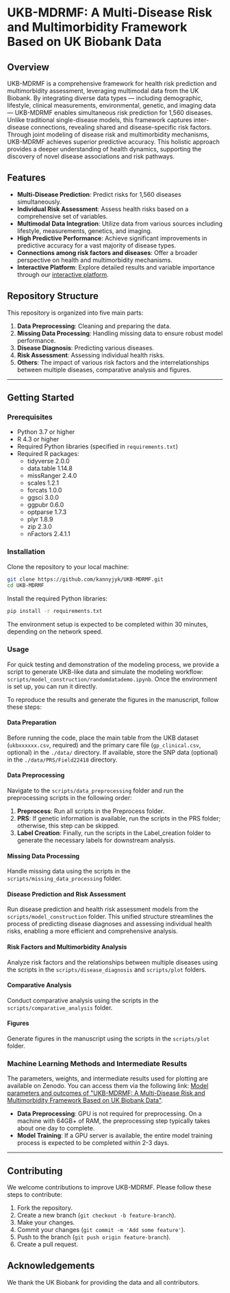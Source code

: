 # UKB-MDRMF: A Multi-Disease Risk and Multimorbidity Framework Based on UK Biobank Data

## Overview

UKB-MDRMF is a comprehensive framework for health risk prediction and multimorbidity assessment, leveraging multimodal data from the UK Biobank. By integrating diverse data types — including demographic, lifestyle, clinical measurements, environmental, genetic, and imaging data — UKB-MDRMF enables simultaneous risk prediction for 1,560 diseases. Unlike traditional single-disease models, this framework captures inter-disease connections, revealing shared and disease-specific risk factors. Through joint modeling of disease risk and multimorbidity mechanisms, UKB-MDRMF achieves superior predictive accuracy. This holistic approach provides a deeper understanding of health dynamics, supporting the discovery of novel disease associations and risk pathways.

## Features
- **Multi-Disease Prediction**: Predict risks for 1,560 diseases simultaneously.
- **Individual Risk Assessment**: Assess health risks based on a comprehensive set of variables.
- **Multimodal Data Integration**: Utilize data from various sources including lifestyle, measurements, genetics, and imaging.
- **High Predictive Performance**: Achieve significant improvements in predictive accuracy for a vast majority of disease types.
- **Connections among risk factors and diseases**: Offer a broader perspective on health and multimorbidity mechanisms.
- **Interactive Platform**: Explore detailed results and variable importance through our [interactive platform](https://luminite.shinyapps.io/ukb-mdrmf/).

## Repository Structure
This repository is organized into five main parts:

1. **Data Preprocessing**: Cleaning and preparing the data.
2. **Missing Data Processing**: Handling missing data to ensure robust model performance.
3. **Disease Diagnosis**: Predicting various diseases.
4. **Risk Assessment**: Assessing individual health risks.
5. **Others**: The impact of various risk factors and the interrelationships between multiple diseases, comparative analysis and figures.

--------
## Getting Started

### Prerequisites
- Python 3.7 or higher
- R 4.3 or higher
- Required Python libraries (specified in `requirements.txt`)
- Required R packages:
    - tidyverse 2.0.0 
    - data.table 1.14.8
    - missRanger 2.4.0
    - scales 1.2.1
    - forcats 1.0.0
    - ggsci 3.0.0
    - ggpubr 0.6.0
    - optparse 1.7.3
    - plyr 1.8.9
    - zip 2.3.0
    - nFactors 2.4.1.1

### Installation
Clone the repository to your local machine:
```sh
git clone https://github.com/kannyjyk/UKB-MDRMF.git
cd UKB-MDRMF
```

Install the required Python libraries:
```sh
pip install -r requirements.txt
```
The environment setup is expected to be completed within 30 minutes, depending on the network speed.

### Usage
For quick testing and demonstration of the modeling process, we provide a script to generate UKB-like data and simulate the modeling workflow: `scripts/model_construction/randomdatademo.ipynb`. Once the environment is set up, you can run it directly.

To reproduce the results and generate the figures in the manuscript, follow these steps:
#### Data Preparation
Before running the code, place the main table from the UKB dataset (`ukbxxxxxx.csv`, required) and the primary care file (`gp_clinical.csv`, optional) in the `./data/` directory. If available, store the SNP data (optional) in the `./data/PRS/Field22418` directory.

#### Data Preprocessing
Navigate to the `scripts/data_preprocessing` folder and run the preprocessing scripts in the following order:
1.	**Preprocess**: Run all scripts in the Preprocess folder.
2.	**PRS**: If genetic information is available, run the scripts in the PRS folder; otherwise, this step can be skipped.
3.	**Label Creation**: Finally, run the scripts in the Label_creation folder to generate the necessary labels for downstream analysis.

#### Missing Data Processing
Handle missing data using the scripts in the `scripts/missing_data_processing` folder.

#### Disease Prediction and Risk Assessment
Run disease prediction and health risk assessment models from the `scripts/model_construction` folder. This unified structure streamlines the process of predicting disease diagnoses and assessing individual health risks, enabling a more efficient and comprehensive analysis.

#### Risk Factors and Multimorbidity Analysis
Analyze risk factors and the relationships between multiple diseases using the scripts in the `scripts/disease_diagnosis` and `scripts/plot` folders.

#### Comparative Analysis
Conduct comparative analysis using the scripts in the `scripts/comparative_analysis` folder.

#### Figures
Generate figures in the manuscript using the scripts in the `scripts/plot` folder.

### Machine Learning Methods and Intermediate Results
The parameters, weights, and intermediate results used for plotting are available on Zenodo. You can access them via the following link: [Model parameters and outcomes of "UKB-MDRMF: A Multi-Disease Risk and Multimorbidity Framework Based on UK Biobank Data"](https://zenodo.org/records/15027261).

- **Data Preprocessing**: GPU is not required for preprocessing. On a machine with 64GB+ of RAM, the preprocessing step typically takes about one day to complete.
- **Model Training**: If a GPU server is available, the entire model training process is expected to be completed within 2-3 days.
   
------
## Contributing
We welcome contributions to improve UKB-MDRMF. Please follow these steps to contribute:
1. Fork the repository.
2. Create a new branch (`git checkout -b feature-branch`).
3. Make your changes.
4. Commit your changes (`git commit -m 'Add some feature'`).
5. Push to the branch (`git push origin feature-branch`).
6. Create a pull request.

## Acknowledgements
We thank the UK Biobank for providing the data and all contributors.

